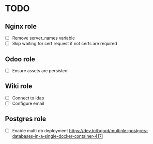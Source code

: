 # TODO

## Nginx role

- [ ] Remove server_names variable
- [ ] Skip waiting for cert request if not certs are required

## Odoo role

- [ ] Ensure assets are persisted

## Wiki role

- [ ] Connect to ldap
- [ ] Configure email

## Postgres role

- [ ] Enable multi db deployment https://dev.to/bgord/multiple-postgres-databases-in-a-single-docker-container-417l